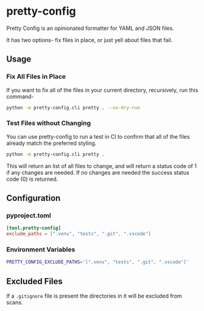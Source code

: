 # pretty-config

Pretty Config is an opinionated formatter for YAML and JSON files.

It has two options- fix files in place, or just yell about files that fail.

## Usage

### Fix All Files in Place

If you want to fix all of the files in your current directory, recursively, run this command-

```bash
python -m pretty-config.cli pretty . --no-dry-run
```

### Test Files without Changing

You can use pretty-config to run a test in CI to confirm that all of the files already match the preferred styling.

```bash
python -m pretty-config.cli pretty .
```

This will return an list of all files to change, and will return a status code of 1 if any changes are needed. If no changes are needed the success status code (0) is returned.


## Configuration

### pyproject.toml

```toml
[tool.pretty-config]
exclude_paths = [".venv", "tests", ".git", ".vscode"]
```

### Environment Variables

```bash
PRETTY_CONFIG_EXCLUDE_PATHS='[".venv", "tests", ".git", ".vscode"]'
```

## Excluded Files

If a `.gitignore` file is present the directories in it will be excluded from scans.

